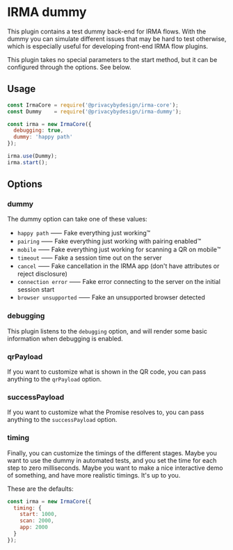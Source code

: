 # IRMA dummy

This plugin contains a test dummy back-end for IRMA flows. With the dummy you
can simulate different issues that may be hard to test otherwise, which is
especially useful for developing front-end IRMA flow plugins.

This plugin takes no special parameters to the start method, but it can be
configured through the options. See below.

## Usage

```javascript
const IrmaCore = require('@privacybydesign/irma-core');
const Dummy    = require('@privacybydesign/irma-dummy');

const irma = new IrmaCore({
  debugging: true,
  dummy: 'happy path'
});

irma.use(Dummy);
irma.start();
```

## Options

### dummy

The dummy option can take one of these values:

 * `happy path`          ⸺ Fake everything just working™️
 * `pairing`             ⸺ Fake everything just working with pairing enabled™️
 * `mobile`              ⸺ Fake everything just working for scanning a QR on mobile™️
 * `timeout`             ⸺ Fake a session time out on the server
 * `cancel`              ⸺ Fake cancellation in the IRMA app (don't have attributes or reject disclosure)
 * `connection error`    ⸺ Fake error connecting to the server on the initial session start
 * `browser unsupported` ⸺ Fake an unsupported browser detected

### debugging

This plugin listens to the `debugging` option, and will render some basic
information when debugging is enabled.

### qrPayload

If you want to customize what is shown in the QR code, you can pass anything to
the `qrPayload` option.

### successPayload

If you want to customize what the Promise resolves to, you can pass anything to
the `successPayload` option.

### timing

Finally, you can customize the timings of the different stages. Maybe you want
to use the dummy in automated tests, and you set the time for each step to zero
milliseconds. Maybe you want to make a nice interactive demo of something, and
have more realistic timings. It's up to you.

These are the defaults:

```javascript
const irma = new IrmaCore({
  timing: {
    start: 1000,
    scan: 2000,
    app: 2000
  }
});
```

